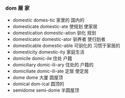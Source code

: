 ### dom  屋 家

- domestic domes-tic 家里的 国内的
- domesticate domestic-ate 使规划 使家居
- domestication domestic-ation  驯化 规划
- domesticator domestic-ator 驯养者 使归划者
- domesticable domestic-able 可驯化的 习惯于家居的
- domesticity domestic-ity 家庭生活
- domicile domic-ile  住处  户籍
- domiciliary domic-ili-ary  住处的 户籍的
- domiciliate domic-ili-ate 定居  使定居
- dome dome  大厦 圆屋顶
- domical dom-ical 圆顶的
- semidome semi-dome 半圆屋顶
